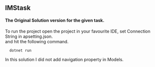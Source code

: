 ## IMStask

#### The Original Solution version for the given task.
To run the project open the project in your favourite IDE, set Connection String in apsetting.json.  
and hit the following command.
```bash
  dotnet run
```

In this solution I did not add navigation property in  Models.
